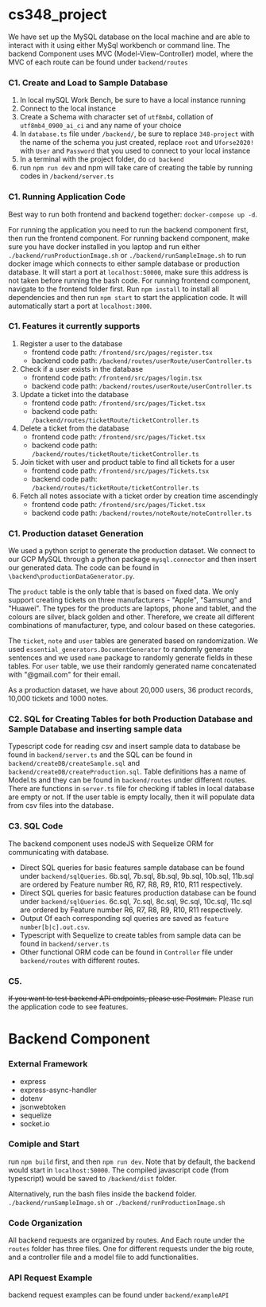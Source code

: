 # cs348_project

We have set up the MySQL database on the local machine and are able to interact with it using either MySql workbench or command line. The backend Component uses MVC (Model-View-Controller) model, where the MVC of each route can be found under `backend/routes`

### C1. Create and Load to Sample Database

1. In local mySQL Work Bench, be sure to have a local instance running
2. Connect to the local instance
3. Create a Schema with character set of `utf8mb4`, collation of `utf8mb4_0900_ai_ci` and any name of your choice
4. In `database.ts` file under `/backend/`, be sure to replace `348-project` with the name of the schema you just created, replace `root` and `Uforse2020!` with `User` and `Password` that you used to connect to your local instance
5. In a terminal with the project folder, do `cd backend`
6. run `npm run dev` and npm will take care of creating the table by running codes in `/backend/server.ts`

### C1. Running Application Code

Best way to run both frontend and backend together: `docker-compose up -d`.

For running the application you need to run the backend component first, then run the frontend component.
For running backend component, make sure you have docker installed in you laptop and run either `./backend/runProductionImage.sh` or `./backend/runSampleImage.sh` to run docker image which connects to either sample database or production database. It will start a port at `localhost:50000`, make sure this address is not taken before running the bash code.
For running frontend component, navigate to the frontend folder first. Run `npm install` to install all dependencies and then run `npm start` to start the application code. It will automatically start a port at `localhost:3000`.


### C1. Features it currently supports
1. Register a user to the database 
    * frontend code path: `/frontend/src/pages/register.tsx`
    * backend code path: `/backend/routes/userRoute/userController.ts`
2. Check if a user exists in the database
    * frontend code path: `/frontend/src/pages/login.tsx`
    * backend code path: `/backend/routes/userRoute/userController.ts`
3. Update a ticket into the database
    * frontend code path: `/frontend/src/pages/Ticket.tsx`
    * backend code path: `/backend/routes/ticketRoute/ticketController.ts`
4. Delete a ticket from the database
    * frontend code path: `/frontend/src/pages/Ticket.tsx`
    * backend code path: `/backend/routes/ticketRoute/ticketController.ts`
5. Join ticket with user and product table to find all tickets for a user
    * frontend code path: `/frontend/src/pages/Tickets.tsx`
    * backend code path: `/backend/routes/ticketRoute/ticketController.ts`
6. Fetch all notes associate with a ticket order by creation time ascendingly
    * frontend code path: `/frontend/src/pages/Ticket.tsx`
    * backend code path: `/backend/routes/noteRoute/noteController.ts`

### C1. Production dataset Generation

We used a python script to generate the production dataset. We connect to our GCP MySQL through a python package `mysql.connector` and then insert our generated data. The code can be found in `\backend\productionDataGenerator.py`.

The `product` table is the only table that is based on fixed data. We only support creating tickets on three manufacturers - "Apple", "Samsung" and "Huawei". The types for the products are laptops, phone and tablet, and the colours are silver, black golden and other. Therefore, we create all different combinations of manufacturer, type, and colour based on these categories.

The `ticket`, `note` and `user` tables are generated based on randomization. We used `essential_generators.DocumentGenerator` to randomly generate sentences and we used `name` package to randomly generate fields in these tables. For `user` table, we use their randomly generated name concatenated with "@gmail.com" for their email. 

As a production dataset, we have about 20,000 users, 36 product records, 10,000 tickets and 1000 notes.


### C2. SQL for Creating Tables for both Production Database and Sample Database and inserting sample data

Typescript code for reading csv and insert sample data to database be found in `backend/server.ts` and the SQL can be found in `backend/createDB/createSample.sql` and `backend/createDB/createProduction.sql`. Table definitions has a name of Model.ts and they can be found in `backend/routes` under different routes. There are functions in `server.ts` file for checking if tables in local database are empty or not. If the user table is empty locally, then it will populate data from csv files into the database.

### C3. SQL Code

The backend component uses nodeJS with Sequelize ORM for communicating with database. 
- Direct SQL queries for basic features sample database can be found under `backend/sqlQueries`. 6b.sql, 7b.sql, 8b.sql, 9b.sql, 10b.sql, 11b.sql are ordered by Feature number R6, R7, R8, R9, R10, R11 respectively.
- Direct SQL queries for basic features production database can be found under `backend/sqlQueries`. 6c.sql, 7c.sql, 8c.sql, 9c.sql, 10c.sql, 11c.sql are ordered by Feature number R6, R7, R8, R9, R10, R11 respectively.
- Output Of each corresponding sql queries are saved as `feature number[b|c].out.csv`.
- Typescript with Sequelize to create tables from sample data can be found in `backend/server.ts`
- Other functional ORM code can be found in `Controller` file under `backend/routes` with different routes. 

### C5. 

~~If you want to test backend API endpoints, please use Postman.~~ Please run the application code to see features.

# Backend Component

### External Framework

- express
- express-async-handler
- dotenv
- jsonwebtoken
- sequelize
- socket.io

### Comiple and Start

run `npm build` first, and then `npm run dev`. Note that by default, the backend would start in `localhost:50000`. The compiled javascript code (from typescript) would be saved to `/backend/dist` folder.

Alternatively, run the bash files inside the backend folder. `./backend/runSampleImage.sh` or `./backend/runProductionImage.sh`


### Code Organization

All backend requests are organized by routes. And Each route under the `routes` folder has three files. One for different requests under the big route, and a controller file and a model file to add functionalities.

### API Request Example

backend request examples can be found under `backend/exampleAPI`
